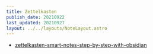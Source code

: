 ```yaml
---
title: Zettelkasten
publish_date: 20210922
last_updated: 20210927
layout: ../../layouts/NoteLayout.astro
---
```


- [zettelkasten-smart-notes-step-by-step-with-obsidian](literature-notes/zettelkasten-smart-notes-step-by-step-with-obsidian.md)

